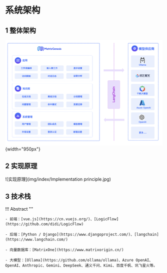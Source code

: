 # 系统架构

## 1 整体架构

![架构图](img/index/arch.jpg){width="950px"}

## 2 实现原理

![实现原理](img/index/Implementation principle.jpg)

## 3 技术栈

!!! Abstract ""

    - 前端：[vue.js](https://cn.vuejs.org/)、[LogicFlow](https://github.com/didi/LogicFlow)

    - 后端：[Python / Django](https://www.djangoproject.com/)、[langchain](https://www.langchain.com/)

    - 向量数据库：[MatrixOne](https://www.matrixorigin.cn/)

    - 大模型：[Ollama](https://github.com/ollama/ollama)、Azure OpenAI、OpenAI、Anthropic、Gemini、DeepSeek、通义千问、Kimi、百度千帆、讯飞星火等。
